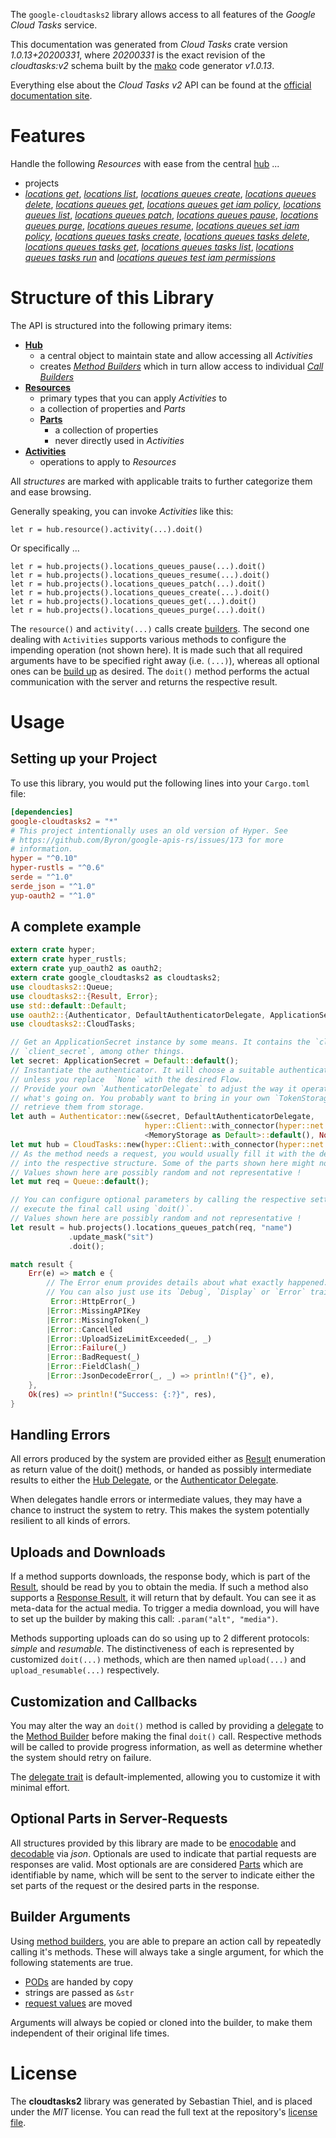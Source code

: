 <!---
DO NOT EDIT !
This file was generated automatically from 'src/mako/api/README.md.mako'
DO NOT EDIT !
-->
The `google-cloudtasks2` library allows access to all features of the *Google Cloud Tasks* service.

This documentation was generated from *Cloud Tasks* crate version *1.0.13+20200331*, where *20200331* is the exact revision of the *cloudtasks:v2* schema built by the [mako](http://www.makotemplates.org/) code generator *v1.0.13*.

Everything else about the *Cloud Tasks* *v2* API can be found at the
[official documentation site](https://cloud.google.com/tasks/).
# Features

Handle the following *Resources* with ease from the central [hub](https://docs.rs/google-cloudtasks2/1.0.13+20200331/google_cloudtasks2/struct.CloudTasks.html) ... 

* projects
 * [*locations get*](https://docs.rs/google-cloudtasks2/1.0.13+20200331/google_cloudtasks2/struct.ProjectLocationGetCall.html), [*locations list*](https://docs.rs/google-cloudtasks2/1.0.13+20200331/google_cloudtasks2/struct.ProjectLocationListCall.html), [*locations queues create*](https://docs.rs/google-cloudtasks2/1.0.13+20200331/google_cloudtasks2/struct.ProjectLocationQueueCreateCall.html), [*locations queues delete*](https://docs.rs/google-cloudtasks2/1.0.13+20200331/google_cloudtasks2/struct.ProjectLocationQueueDeleteCall.html), [*locations queues get*](https://docs.rs/google-cloudtasks2/1.0.13+20200331/google_cloudtasks2/struct.ProjectLocationQueueGetCall.html), [*locations queues get iam policy*](https://docs.rs/google-cloudtasks2/1.0.13+20200331/google_cloudtasks2/struct.ProjectLocationQueueGetIamPolicyCall.html), [*locations queues list*](https://docs.rs/google-cloudtasks2/1.0.13+20200331/google_cloudtasks2/struct.ProjectLocationQueueListCall.html), [*locations queues patch*](https://docs.rs/google-cloudtasks2/1.0.13+20200331/google_cloudtasks2/struct.ProjectLocationQueuePatchCall.html), [*locations queues pause*](https://docs.rs/google-cloudtasks2/1.0.13+20200331/google_cloudtasks2/struct.ProjectLocationQueuePauseCall.html), [*locations queues purge*](https://docs.rs/google-cloudtasks2/1.0.13+20200331/google_cloudtasks2/struct.ProjectLocationQueuePurgeCall.html), [*locations queues resume*](https://docs.rs/google-cloudtasks2/1.0.13+20200331/google_cloudtasks2/struct.ProjectLocationQueueResumeCall.html), [*locations queues set iam policy*](https://docs.rs/google-cloudtasks2/1.0.13+20200331/google_cloudtasks2/struct.ProjectLocationQueueSetIamPolicyCall.html), [*locations queues tasks create*](https://docs.rs/google-cloudtasks2/1.0.13+20200331/google_cloudtasks2/struct.ProjectLocationQueueTaskCreateCall.html), [*locations queues tasks delete*](https://docs.rs/google-cloudtasks2/1.0.13+20200331/google_cloudtasks2/struct.ProjectLocationQueueTaskDeleteCall.html), [*locations queues tasks get*](https://docs.rs/google-cloudtasks2/1.0.13+20200331/google_cloudtasks2/struct.ProjectLocationQueueTaskGetCall.html), [*locations queues tasks list*](https://docs.rs/google-cloudtasks2/1.0.13+20200331/google_cloudtasks2/struct.ProjectLocationQueueTaskListCall.html), [*locations queues tasks run*](https://docs.rs/google-cloudtasks2/1.0.13+20200331/google_cloudtasks2/struct.ProjectLocationQueueTaskRunCall.html) and [*locations queues test iam permissions*](https://docs.rs/google-cloudtasks2/1.0.13+20200331/google_cloudtasks2/struct.ProjectLocationQueueTestIamPermissionCall.html)




# Structure of this Library

The API is structured into the following primary items:

* **[Hub](https://docs.rs/google-cloudtasks2/1.0.13+20200331/google_cloudtasks2/struct.CloudTasks.html)**
    * a central object to maintain state and allow accessing all *Activities*
    * creates [*Method Builders*](https://docs.rs/google-cloudtasks2/1.0.13+20200331/google_cloudtasks2/trait.MethodsBuilder.html) which in turn
      allow access to individual [*Call Builders*](https://docs.rs/google-cloudtasks2/1.0.13+20200331/google_cloudtasks2/trait.CallBuilder.html)
* **[Resources](https://docs.rs/google-cloudtasks2/1.0.13+20200331/google_cloudtasks2/trait.Resource.html)**
    * primary types that you can apply *Activities* to
    * a collection of properties and *Parts*
    * **[Parts](https://docs.rs/google-cloudtasks2/1.0.13+20200331/google_cloudtasks2/trait.Part.html)**
        * a collection of properties
        * never directly used in *Activities*
* **[Activities](https://docs.rs/google-cloudtasks2/1.0.13+20200331/google_cloudtasks2/trait.CallBuilder.html)**
    * operations to apply to *Resources*

All *structures* are marked with applicable traits to further categorize them and ease browsing.

Generally speaking, you can invoke *Activities* like this:

```Rust,ignore
let r = hub.resource().activity(...).doit()
```

Or specifically ...

```ignore
let r = hub.projects().locations_queues_pause(...).doit()
let r = hub.projects().locations_queues_resume(...).doit()
let r = hub.projects().locations_queues_patch(...).doit()
let r = hub.projects().locations_queues_create(...).doit()
let r = hub.projects().locations_queues_get(...).doit()
let r = hub.projects().locations_queues_purge(...).doit()
```

The `resource()` and `activity(...)` calls create [builders][builder-pattern]. The second one dealing with `Activities` 
supports various methods to configure the impending operation (not shown here). It is made such that all required arguments have to be 
specified right away (i.e. `(...)`), whereas all optional ones can be [build up][builder-pattern] as desired.
The `doit()` method performs the actual communication with the server and returns the respective result.

# Usage

## Setting up your Project

To use this library, you would put the following lines into your `Cargo.toml` file:

```toml
[dependencies]
google-cloudtasks2 = "*"
# This project intentionally uses an old version of Hyper. See
# https://github.com/Byron/google-apis-rs/issues/173 for more
# information.
hyper = "^0.10"
hyper-rustls = "^0.6"
serde = "^1.0"
serde_json = "^1.0"
yup-oauth2 = "^1.0"
```

## A complete example

```Rust
extern crate hyper;
extern crate hyper_rustls;
extern crate yup_oauth2 as oauth2;
extern crate google_cloudtasks2 as cloudtasks2;
use cloudtasks2::Queue;
use cloudtasks2::{Result, Error};
use std::default::Default;
use oauth2::{Authenticator, DefaultAuthenticatorDelegate, ApplicationSecret, MemoryStorage};
use cloudtasks2::CloudTasks;

// Get an ApplicationSecret instance by some means. It contains the `client_id` and 
// `client_secret`, among other things.
let secret: ApplicationSecret = Default::default();
// Instantiate the authenticator. It will choose a suitable authentication flow for you, 
// unless you replace  `None` with the desired Flow.
// Provide your own `AuthenticatorDelegate` to adjust the way it operates and get feedback about 
// what's going on. You probably want to bring in your own `TokenStorage` to persist tokens and
// retrieve them from storage.
let auth = Authenticator::new(&secret, DefaultAuthenticatorDelegate,
                              hyper::Client::with_connector(hyper::net::HttpsConnector::new(hyper_rustls::TlsClient::new())),
                              <MemoryStorage as Default>::default(), None);
let mut hub = CloudTasks::new(hyper::Client::with_connector(hyper::net::HttpsConnector::new(hyper_rustls::TlsClient::new())), auth);
// As the method needs a request, you would usually fill it with the desired information
// into the respective structure. Some of the parts shown here might not be applicable !
// Values shown here are possibly random and not representative !
let mut req = Queue::default();

// You can configure optional parameters by calling the respective setters at will, and
// execute the final call using `doit()`.
// Values shown here are possibly random and not representative !
let result = hub.projects().locations_queues_patch(req, "name")
             .update_mask("sit")
             .doit();

match result {
    Err(e) => match e {
        // The Error enum provides details about what exactly happened.
        // You can also just use its `Debug`, `Display` or `Error` traits
         Error::HttpError(_)
        |Error::MissingAPIKey
        |Error::MissingToken(_)
        |Error::Cancelled
        |Error::UploadSizeLimitExceeded(_, _)
        |Error::Failure(_)
        |Error::BadRequest(_)
        |Error::FieldClash(_)
        |Error::JsonDecodeError(_, _) => println!("{}", e),
    },
    Ok(res) => println!("Success: {:?}", res),
}

```
## Handling Errors

All errors produced by the system are provided either as [Result](https://docs.rs/google-cloudtasks2/1.0.13+20200331/google_cloudtasks2/enum.Result.html) enumeration as return value of 
the doit() methods, or handed as possibly intermediate results to either the 
[Hub Delegate](https://docs.rs/google-cloudtasks2/1.0.13+20200331/google_cloudtasks2/trait.Delegate.html), or the [Authenticator Delegate](https://docs.rs/yup-oauth2/*/yup_oauth2/trait.AuthenticatorDelegate.html).

When delegates handle errors or intermediate values, they may have a chance to instruct the system to retry. This 
makes the system potentially resilient to all kinds of errors.

## Uploads and Downloads
If a method supports downloads, the response body, which is part of the [Result](https://docs.rs/google-cloudtasks2/1.0.13+20200331/google_cloudtasks2/enum.Result.html), should be
read by you to obtain the media.
If such a method also supports a [Response Result](https://docs.rs/google-cloudtasks2/1.0.13+20200331/google_cloudtasks2/trait.ResponseResult.html), it will return that by default.
You can see it as meta-data for the actual media. To trigger a media download, you will have to set up the builder by making
this call: `.param("alt", "media")`.

Methods supporting uploads can do so using up to 2 different protocols: 
*simple* and *resumable*. The distinctiveness of each is represented by customized 
`doit(...)` methods, which are then named `upload(...)` and `upload_resumable(...)` respectively.

## Customization and Callbacks

You may alter the way an `doit()` method is called by providing a [delegate](https://docs.rs/google-cloudtasks2/1.0.13+20200331/google_cloudtasks2/trait.Delegate.html) to the 
[Method Builder](https://docs.rs/google-cloudtasks2/1.0.13+20200331/google_cloudtasks2/trait.CallBuilder.html) before making the final `doit()` call. 
Respective methods will be called to provide progress information, as well as determine whether the system should 
retry on failure.

The [delegate trait](https://docs.rs/google-cloudtasks2/1.0.13+20200331/google_cloudtasks2/trait.Delegate.html) is default-implemented, allowing you to customize it with minimal effort.

## Optional Parts in Server-Requests

All structures provided by this library are made to be [enocodable](https://docs.rs/google-cloudtasks2/1.0.13+20200331/google_cloudtasks2/trait.RequestValue.html) and 
[decodable](https://docs.rs/google-cloudtasks2/1.0.13+20200331/google_cloudtasks2/trait.ResponseResult.html) via *json*. Optionals are used to indicate that partial requests are responses 
are valid.
Most optionals are are considered [Parts](https://docs.rs/google-cloudtasks2/1.0.13+20200331/google_cloudtasks2/trait.Part.html) which are identifiable by name, which will be sent to 
the server to indicate either the set parts of the request or the desired parts in the response.

## Builder Arguments

Using [method builders](https://docs.rs/google-cloudtasks2/1.0.13+20200331/google_cloudtasks2/trait.CallBuilder.html), you are able to prepare an action call by repeatedly calling it's methods.
These will always take a single argument, for which the following statements are true.

* [PODs][wiki-pod] are handed by copy
* strings are passed as `&str`
* [request values](https://docs.rs/google-cloudtasks2/1.0.13+20200331/google_cloudtasks2/trait.RequestValue.html) are moved

Arguments will always be copied or cloned into the builder, to make them independent of their original life times.

[wiki-pod]: http://en.wikipedia.org/wiki/Plain_old_data_structure
[builder-pattern]: http://en.wikipedia.org/wiki/Builder_pattern
[google-go-api]: https://github.com/google/google-api-go-client

# License
The **cloudtasks2** library was generated by Sebastian Thiel, and is placed 
under the *MIT* license.
You can read the full text at the repository's [license file][repo-license].

[repo-license]: https://github.com/Byron/google-apis-rsblob/master/LICENSE.md
